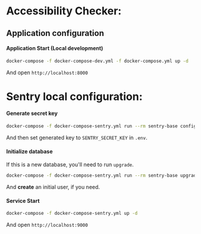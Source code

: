 # Accessibility Checker:

## Application configuration
#### Application Start (Local development)

```bash
docker-compose -f docker-compose-dev.yml -f docker-compose.yml up -d
```
And open `http://localhost:8000`



# Sentry local configuration:

#### Generate secret key

```bash
docker-compose -f docker-compose-sentry.yml run --rm sentry-base config generate-secret-key
```

And then set generated key to `SENTRY_SECRET_KEY` in `.env`.

#### Initialize database

If this is a new database, you'll need to run `upgrade`.

```bash
docker-compose -f docker-compose-sentry.yml run --rm sentry-base upgrade
```

And **create** an initial user, if you need.


#### Service Start 

```bash
docker-compose -f docker-compose-sentry.yml up -d
```

And open `http://localhost:9000`
